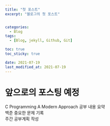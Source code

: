```yaml
---
title: "첫 포스트"
excerpt: "블로그의 첫 포스트"


categories: 
  - Blog
tags:
  - [Blog, jekyll, Github, Git]

toc: true
toc_sticky: true

date: 2021-07-19
last_modified_at: 2021-07-19
---
```

# 앞으로의 포스팅 예정   

C Programming A Modern Approach 공부 내용 요약  
백준 중요한 문제 기록  
주간 공부계획 작성

